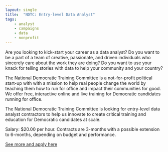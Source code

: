 ```yaml
---
layout: single
title:  "NDTC: Entry-level Data Analyst"
tags: 
    - analyst
    - campaigns
    - data
    - nonprofit
---
```


Are you looking to kick-start your career as a data analyst? Do you want to be a part of a team of creative, passionate, and driven individuals who sincerely care about the work they are doing? Do you want to use your knack for telling stories with data to help your community and your country? 

The National Democratic Training Committee is a not-for-profit political start-up with with a mission to help real people change the world by teaching them how to run for office and impact their communities for good.  We offer free, interactive online and live training for Democratic candidates running for office.

The National Democratic Training Committee is looking for entry-level data analyst contractors to help us innovate to create critical training and education for Democratic candidates at scale.




Salary:  $20.00 per hour. Contracts are 3-months with a possible extension to 6-months, depending on budget and performance. 


[See more and apply here](https://traindemocrats.org/avada_portfolio/entry-level-data-analyst/)
